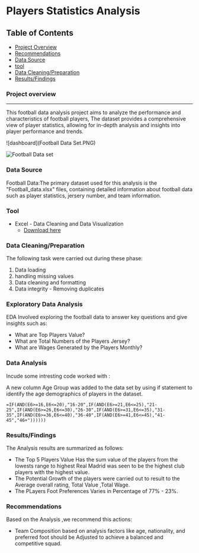 # Players Statistics Analysis

## Table of Contents

- [Project Overview](#project-overview)
- [Recommendations](#recommendations)
- [Data Source](#data-source)
- [tool](#tool)
- [Data Cleaning/Preparation](#data-cleaningpreparation)
- [Results/Findings](#resultsfindings)

  

### Project overview

---

This football data analysis project aims to analyze the performance and characteristics of football players, The dataset provides a comprehensive view of player statistics, allowing for in-depth analysis and insights into player performance and trends.

![dashboard](Football Data Set.PNG)


![Football Data set](https://github.com/DamiData/Football-Performance-Analytics/assets/161587504/a488e75d-748f-4a17-9a0c-7eca1af42ba3)



### Data Source 


Football Data:The primary dataset used for this analysis is the "Football_data.xlsx" files, containing detailed information about football data such as player statistics, jersery number, and team information.

### Tool

- Excel - Data Cleaning and Data Visualization
  - [Download here](https:microsoft.com)
  

### Data Cleaning/Preparation

The following task were carried out during these phase:
1. Data loading
2. handling missing values
3. Data cleaning and formatting
4. Data integrity  - Removing duplicates

### Exploratory Data Analysis

EDA Involved exploring the football data to answer key questions and give insights such as:

- What are Top Players Value?
- What are Total Numbers of the Players Jersey?
- What are Wages Generated by the Players Monthly?

###  Data Analysis

Incude some intresting code worked with :

 A new column Age Group was added to the data set by using if statement to  identify the age demographics of players in the dataset.

 ```
=IF(AND(E6>=16,E6<=20),"16-20",IF(AND(E6>=21,E6<=25),"21-25",IF(AND(E6>=26,E6<=30),"26-30",IF(AND(E6>=31,E6<=35),"31-35",IF(AND(E6>=36,E6<=40),"36-40",IF(AND(E6>=41,E6<=45),"41-45","46+"))))))
```

### Results/Findings 
The Analysis results are summarized as follows:

 - The Top 5 Players Value Has the sum value of the players from the lowests range to highest Real Madrid was seen to be the highest club players with the highest value.
 - The Potential Growth of the players were carried out to result to the Average overall rating, Total Value ,Total Wage.
 - The PLayers Foot Preferences Varies in Percentage of 77% - 23%.

### Recommendations

Based on the Analysis ,we recommend this actions:
- Team Composition based on analysis factors like age, nationality, and preferred foot should be Adjusted to achieve a balanced and competitive squad.

  
  



   
